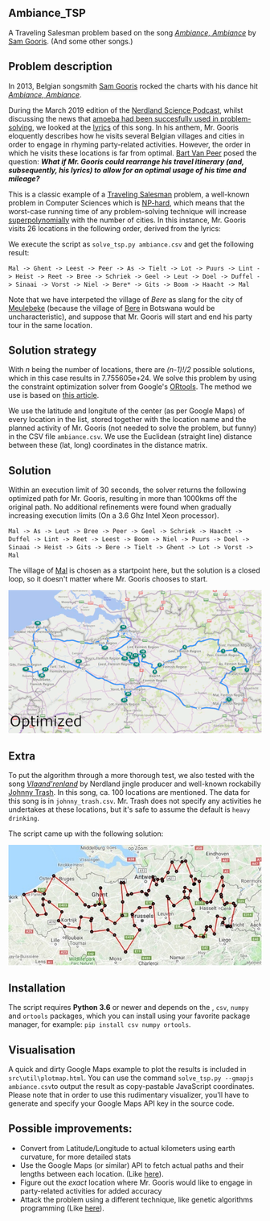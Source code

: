 ## Ambiance_TSP
A Traveling Salesman problem based on the song [_Ambiance, Ambiance_](https://www.youtube.com/watch?v=EqdQyoAUQZ0) by [Sam Gooris](https://nl.wikipedia.org/wiki/Sam_Gooris). (And some other songs.)

## Problem description
In 2013, Belgian songsmith [Sam Gooris](https://nl.wikipedia.org/wiki/Sam_Gooris) rocked the charts with his dance hit [_Ambiance, Ambiance_](https://www.youtube.com/watch?v=EqdQyoAUQZ0).

During the March 2019 edition of the [Nerdland Science Podcast](www.nerdland.be), whilst discussing the news that [amoeba had been succesfully used in problem-solving](https://phys.org/news/2018-12-amoeba-approximate-solutions-np-hard-problem.html), we looked at the [lyrics](https://muzikum.eu/en/123-173-5017/sam-gooris/ambiance-lyrics.html) of this song. In his anthem, Mr. Gooris eloquently describes how he visits several Belgian villages and cities in order to engage in rhyming party-related activities. However, the order in which he visits these locations is far from optimal. [Bart Van Peer](https://twitter.com/zebbedeusje) posed the question: **_What if Mr. Gooris could rearrange his travel itinerary (and, subsequently, his lyrics) to allow for an optimal usage of his time and mileage?_**

This is a classic example of a [Traveling Salesman](https://en.wikipedia.org/wiki/Travelling_salesman_problem) problem, a well-known problem in Computer Sciences which is [NP-hard](https://en.wikipedia.org/wiki/NP-hardness), which means that the worst-case running time of any problem-solving technique will increase [superpolynomially](https://en.wikipedia.org/wiki/Time_complexity#Polynomial_time) with the number of cities. In this instance, Mr. Gooris visits 26 locations in the following order, derived from the lyrics:

We execute the script as ``solve_tsp.py ambiance.csv`` and get the following result:

```
Mal -> Ghent -> Leest -> Peer -> As -> Tielt -> Lot -> Puurs -> Lint -> Heist -> Reet -> Bree -> Schriek -> Geel -> Leut -> Doel -> Duffel -> Sinaai -> Vorst -> Niel -> Bere* -> Gits -> Boom -> Haacht -> Mal
```

Note that we have interpeted the village of _Bere_ as slang for the city of [Meulebeke](https://en.wikipedia.org/wiki/Meulebeke) (because the village of [Bere](https://en.wikipedia.org/wiki/Bere,_Botswana) in Botswana would be uncharacteristic), and suppose that Mr. Gooris will start and end his party tour in the same location.

## Solution strategy

With _n_ being the number of locations, there are _(n-1)!/2_ possible solutions, which in this case results in 7.755605e+24. We solve this problem by using the constraint optimization solver from Google's [ORtools](https://developers.google.com/optimization/). The method we use is based on [this article](https://developers.google.com/optimization/routing/tsp).

We use the latitude and longitute of the center (as per Google Maps) of every location in the list, stored together with the location name and the planned activity of Mr. Gooris (not needed to solve the problem, but funny) in the CSV file ``ambiance.csv``. We use the Euclidean (straight line) distance between these (lat, long) coordinates in the distance matrix.

## Solution

Within an execution limit of 30 seconds, the solver returns the following optimized path for Mr. Gooris, resulting in more than 1000kms off the original path. No additional refinements were found when gradually increasing execution limits (On a 3.6 Ghz Intel Xeon processor).

```
Mal -> As -> Leut -> Bree -> Peer -> Geel -> Schriek -> Haacht -> Duffel -> Lint -> Reet -> Leest -> Boom -> Niel -> Puurs -> Doel -> Sinaai -> Heist -> Gits -> Bere -> Tielt -> Ghent -> Lot -> Vorst ->  Mal
```

The village of [Mal](https://nl.wikipedia.org/wiki/Mal_(Tongeren)) is chosen as a startpoint here, but the solution is a closed loop, so it doesn't matter where Mr. Gooris chooses to start.

![TSP_difference](https://github.com/Forceflow/Ambiance_TSP/blob/master/readme_img/TSP_diff.gif "Difference between original and optimized itinerary")

## Extra
To put the algorithm through a more thorough test, we also tested with the song [_Vlaand'renland_](https://www.youtube.com/watch?v=Qb9bvgouEnA) by Nerdland jingle producer and well-known rockabilly [Johnny Trash](https://www.johnnytrash.be/). In this song, ca. 100 locations are mentioned. The data for this song is in ``johnny_trash.csv``. Mr. Trash does not specify any activities he undertakes at these locations, but it's safe to assume the default is ``heavy drinking``.

The script came up with the following solution:

![trash_route](https://github.com/Forceflow/Ambiance_TSP/blob/master/readme_img/trash_route.jpg "Calculated route for Johnny Trash")

## Installation
The script requires **Python 3.6** or newer and depends on the , ``csv``, ``numpy`` and ``ortools`` packages, which you can install using your favorite package manager, for example: ``pip install csv numpy ortools``.

## Visualisation
A quick and dirty Google Maps example to plot the results is included in ``src\util\plotmap.html``. You can use the command ``solve_tsp.py --gmapjs ambiance.csv``to output the result as copy-pastable JavaScript coordinates. Please note that in order to use this rudimentary visualizer, you'll have to generate and specify your Google Maps API key in the source code.

## Possible improvements:
 * Convert from Latitude/Longitude to actual kilometers using earth curvature, for more detailed stats
 * Use the Google Maps (or similar) API to fetch actual paths and their lengths between each location. (Like [here](http://www.theprojectspot.com/tutorial-post/solving-traveling-salesman-problem-using-google-maps-and-genetic-algorithms/9)).
 * Figure out the _exact_ location where Mr. Gooris would like to engage in party-related activities for added accuracy
 * Attack the problem using a different technique, like genetic algorithms programming (Like [here](https://towardsdatascience.com/evolution-of-a-salesman-a-complete-genetic-algorithm-tutorial-for-python-6fe5d2b3ca35)).
